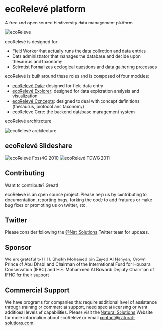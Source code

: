 ecoRelevé platform
=========
A free and open source biodiversity data management platform.

![ecoReleve](http://ecoreleve.googlecode.com/files/ecoreleve%20logo%20small.jpg)

ecoRelevé is designed for:

* Field Worker that actually runs the data collection and data entries
* Data administrator that manages the database and decide upon thesaurus and taxonomy 
* Scientist Formalizes ecological questions and data gathering processes

ecoRelevé is built around these roles and is composed of four modules:


* [ecoRelevé Data](http://naturalsolutions.github.com/ecoReleve-Data/): designed for field data entry
* [ecoRelevé Explorer](http://naturalsolutions.github.com/ecoReleve-Explorer/): designed for data exploration analysis and visualization
* [ecoRelevé Concepts](http://naturalsolutions.github.com/ecoReleve-Concepts/): designed to deal with concept definitions (thesaurus, protocol and taxonomy)
* ecoReleve Core: the backend database management system

ecoRelevé architecture

![ecoRelevé architecture](https://raw.github.com/NaturalSolutions/ecoReleve/master/Images/ecoReleve.png)

ecoRelevé Slideshare
------------

![ecoRelevé Foss4G 2010](http://fr.slideshare.net/orovellotti/ns-foss4-g-5228378)
![ecoRelevé TDWG 2011](http://fr.slideshare.net/orovellotti/tdwg2011)


Contributing
------------

Want to contribute? Great!

ecoRelevé is an open source project. Please help us by contributing to documentation, reporting bugs, forking the code to add features or make bug fixes or promoting us on twitter, etc.

Twitter
------------
Please consider following the [@Nat_Solutions](https://twitter.com/Nat_Solutions) Twitter team for updates.


Sponsor
------------

We are grateful to H.H. Sheikh Mohamed bin Zayed Al Nahyan, Crown Prince of Abu Dhabi and Chairman of the International Fund for Houbara Conservation (IFHC) and  H.E. Mohammed Al Bowardi Deputy Chairman of IFHC for their support

Commercial Support
------------

We have programs for companies that require additional level of assistance through training or commercial support, need special licensing or want additional levels of capabilities. Please visit the  [Natural Solutions](http://www.natural-solutions.eu/) Website for more information about ecoRelevé or email contact@natural-solutions.com.


